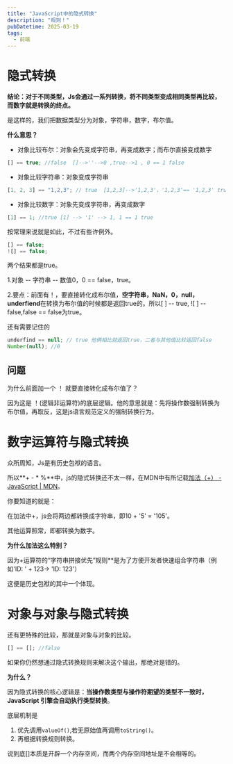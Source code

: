 ```yaml
---
title: "JavaScript中的隐式转换"
description: "规则！"
pubDatetime: 2025-03-19
tags:
  - 前端
---
```


# 隐式转换

**结论：对于不同类型，Js会通过一系列转换，将不同类型变成相同类型再比较，而数字就是转换的终点。**

是这样的，我们把数据类型分为对象，字符串，数字，布尔值。

**什么意思？**

- 对象比较布尔：对象会先变成字符串，再变成数字；而布尔直接变成数字

```javascript
[] == true; //false  []-->''-->0 ,true-->1 , 0 == 1 false
```

- 对象比较字符串：对象变成字符串

```javascript
[1, 2, 3] == "1,2,3"; // true  [1,2,3]-->'1,2,3'，'1,2,3'== '1,2,3' true;
```

- 对象比较数字：对象先变成字符串，再变成数字

```javascript
[1] == 1; //true [1] --> '1' --> 1, 1 == 1 true
```

按常理来说就是如此，不过有些许例外。

```javascript
[] == false;
![] == false;
```

两个结果都是true。

1.对象 -- 字符串 -- 数值0，0 == false，true。

2.要点：前面有！，要直接转化成布尔值，**空字符串，NaN，0，null，underfiend**在转换为布尔值的时候都是返回true的。所以[ ] -- true, ![ ] -- false,false == false为true。

还有需要记住的

```javascript
underfind == null; // true 他俩相比就返回true，二者与其他值比较返回false
Number(null); //0
```

## 问题

为什么前面加一个 ！ 就要直接转化成布尔值了？

因为这是 ！(逻辑非运算符)的底层逻辑。他的意思就是：先将操作数强制转换为布尔值，再取反，这是js语言规范定义的强制转换行为。

# 数字运算符与隐式转换

众所周知，Js是有历史包袱的语言。

所以**+ - \* %**中，js的隐式转换还不太一样，在MDN中有所记载[加法（+） - JavaScript | MDN](https://developer.mozilla.org/zh-CN/docs/Web/JavaScript/Reference/Operators/Addition)。

你要知道的就是：

在加法中+，js会将两边都转换成字符串，即10 + '5' = '105'。

其他运算照常，即都转换为数字。

**为什么加法这么特别？**

因为+运算符的“字符串拼接优先”规则\*\*是为了方便开发者快速组合字符串（例如'ID: ' + 123→ 'ID: 123'）

这便是历史包袱的其中一个体现。

# 对象与对象与隐式转换

还有更特殊的比较，那就是对象与对象的比较。

```javascript
[] == []; //false
```

如果你仍然想通过隐式转换规则来解决这个输出，那绝对是错的。

**为什么？**

因为隐式转换的核心逻辑是：**当操作数类型与操作符期望的类型不一致时，JavaScript 引擎会自动执行类型转换**。

底层机制是

1. 优先调用`valueOf()`,若无原始值再调用`toString()`。
2. 再根据转换规则转换。

说到底[]本质是开辟一个内存空间，而两个内存空间地址是不会相等的。
